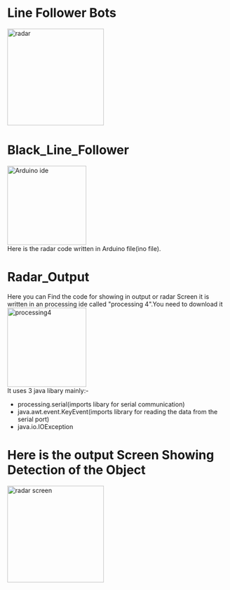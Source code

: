 # Line Follower Bots
<img height=220 src="/images/radar input.jpg" alt="radar">
<br>


# Black_Line_Follower

<img height=180 src="/images/Arduino_snap.png" alt="Arduino ide">
<br> Here is the radar code written in Arduino file(ino file).


# Radar_Output
Here you can Find the code for showing in output or radar Screen it is written in an processing ide called "processing 4".You need to download it<br>
<img height=180 src="/images/processing4.png" alt="processing4">
<br> It uses 3 java libary mainly:-
<ul>
  <li>processing.serial(imports libary for serial communication)</li>
<li>java.awt.event.KeyEvent(imports library for reading the data from the serial port)</li>
<li>java.io.IOException</li>
  </ul>

# Here is the output Screen Showing Detection of the Object 
<img height=220 src="/images/working radar.png" alt="radar screen">




 

